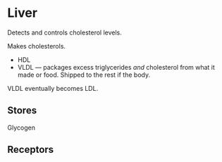 # Liver

Detects and controls cholesterol levels.

Makes cholesterols.

* HDL
* VLDL — packages excess triglycerides _and_ cholesterol from what it made or food. Shipped to the rest if the body. 

VLDL eventually becomes LDL.

## Stores

Glycogen

## Receptors
